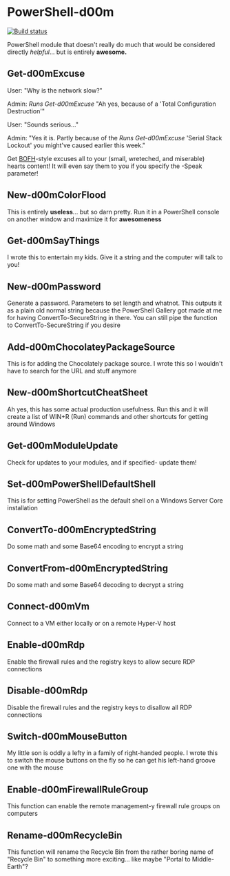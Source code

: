 # PowerShell-d00m
[![Build status](https://ci.appveyor.com/api/projects/status/bygmowboomxrg1e3?svg=true)](https://ci.appveyor.com/project/doomjaw87/powershell-d00m)

PowerShell module that doesn't really do much that would be considered directly *helpful*... but is entirely **awesome.**

## Get-d00mExcuse
User: "Why is the network slow?"

Admin: _Runs Get-d00mExcuse_ "Ah yes, because of a 'Total Configuration Destruction'"

User: "Sounds serious..."

Admin: "Yes it is. Partly because of the _Runs Get-d00mExcuse_ 'Serial Stack Lockout' you might've caused earlier this week."

Get [BOFH](https://en.wikipedia.org/wiki/Bastard_Operator_From_Hell)-style excuses all to your (small, wreteched, and miserable) hearts content!
It will even say them to you if you specify the -Speak parameter!

## New-d00mColorFlood
This is entirely __useless__... but so darn pretty. Run it in a PowerShell console on another window and maximize it for **awesomeness**

## Get-d00mSayThings
I wrote this to entertain my kids. Give it a string and the computer will talk to you!

## New-d00mPassword
Generate a password. Parameters to set length and whatnot. This outputs it as a plain old normal string because the PowerShell Gallery got made at me for having ConvertTo-SecureString in there. You can still pipe the function to ConvertTo-SecureString if you desire

## Add-d00mChocolateyPackageSource
This is for adding the Chocolately package source. I wrote this so I wouldn't have to search for the URL and stuff anymore

## New-d00mShortcutCheatSheet
Ah yes, this has some actual production usefulness. Run this and it will create a list of WIN+R (Run) commands and other shortcuts for getting around Windows

## Get-d00mModuleUpdate
Check for updates to your modules, and if specified- update them!

## Set-d00mPowerShellDefaultShell
This is for setting PowerShell as the default shell on a Windows Server Core installation

## ConvertTo-d00mEncryptedString
Do some math and some Base64 encoding to encrypt a string

## ConvertFrom-d00mEncryptedString
Do some math and some Base64 decoding to decrypt a string

## Connect-d00mVm
Connect to a VM either locally or on a remote Hyper-V host

## Enable-d00mRdp
Enable the firewall rules and the registry keys to allow secure RDP connections

## Disable-d00mRdp
Disable the firewall rules and the registry keys to disallow all RDP connections

## Switch-d00mMouseButton
My little son is oddly a lefty in a family of right-handed people. I wrote this to switch the mouse buttons on the fly so he can get his left-hand groove one with the mouse

## Enable-d00mFirewallRuleGroup
This function can enable the remote management-y firewall rule groups on computers

## Rename-d00mRecycleBin
This function will rename the Recycle Bin from the rather boring name of "Recycle Bin" to something more exciting... like maybe "Portal to Middle-Earth"?